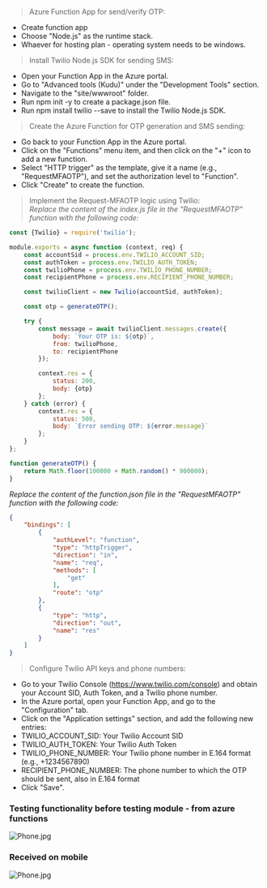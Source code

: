 > Azure Function App for send/verify OTP:

+ Create function app
+ Choose "Node.js" as the runtime stack.
+ Whaever for hosting plan - operating system needs to be windows.

> Install Twilio Node.js SDK for sending SMS:
+ Open your Function App in the Azure portal.
+ Go to "Advanced tools (Kudu)" under the "Development Tools" section.
+ Navigate to the "site/wwwroot" folder.
+ Run npm init -y to create a package.json file.
+ Run npm install twilio --save to install the Twilio Node.js SDK.

> Create the Azure Function for OTP generation and SMS sending:

+ Go back to your Function App in the Azure portal.
+ Click on the "Functions" menu item, and then click on the "+" icon to add a new function.
+ Select "HTTP trigger" as the template, give it a name (e.g., "RequestMFAOTP"), and set the authorization level to "Function".
+ Click "Create" to create the function.

> Implement the Request-MFAOTP logic using Twilio:  
*Replace the content of the index.js file in the "RequestMFAOTP" function with the following code:*

```javascript
const {Twilio} = require('twilio');

module.exports = async function (context, req) {
    const accountSid = process.env.TWILIO_ACCOUNT_SID;
    const authToken = process.env.TWILIO_AUTH_TOKEN;
    const twilioPhone = process.env.TWILIO_PHONE_NUMBER;
    const recipientPhone = process.env.RECIPIENT_PHONE_NUMBER;

    const twilioClient = new Twilio(accountSid, authToken);

    const otp = generateOTP();

    try {
        const message = await twilioClient.messages.create({
            body: `Your OTP is: ${otp}`,
            from: twilioPhone,
            to: recipientPhone
        });

        context.res = {
            status: 200,
            body: {otp}
        };
    } catch (error) {
        context.res = {
            status: 500,
            body: `Error sending OTP: ${error.message}`
        };
    }
};

function generateOTP() {
    return Math.floor(100000 + Math.random() * 900000);
}
```
  
*Replace the content of the function.json file in the "RequestMFAOTP" function with the following code:*

```json
{
    "bindings": [
        {
            "authLevel": "function",
            "type": "httpTrigger",
            "direction": "in",
            "name": "req",
            "methods": [
                "get"
            ],
            "route": "otp"
        },
        {
            "type": "http",
            "direction": "out",
            "name": "res"
        }
    ]
}
```


> Configure Twilio API keys and phone numbers:
+ Go to your Twilio Console (https://www.twilio.com/console) and obtain your Account SID, Auth Token, and a Twilio phone number.
+ In the Azure portal, open your Function App, and go to the "Configuration" tab.
+ Click on the "Application settings" section, and add the following new entries:
+ TWILIO_ACCOUNT_SID: Your Twilio Account SID
+ TWILIO_AUTH_TOKEN: Your Twilio Auth Token
+ TWILIO_PHONE_NUMBER: Your Twilio phone number in E.164 format (e.g., +1234567890)
+ RECIPIENT_PHONE_NUMBER: The phone number to which the OTP should be sent, also in E.164 format
+ Click "Save".

### Testing functionality before testing module - from azure functions
![Phone.jpg](https://raw.githubusercontent.com/Calvindd2f/mfa_sh-ll/main/Request-MFAOTP/Screenshot%202023-03-18%20125330.png)
### Received on mobile
![Phone.jpg](https://raw.githubusercontent.com/Calvindd2f/mfa_sh-ll/main/Request-MFAOTP/Phone.jpg)
